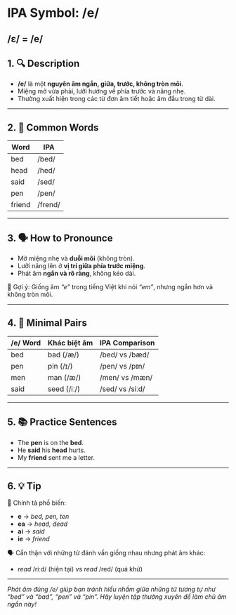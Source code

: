 # IPA Symbol: /e/
/ɛ/ = /e/
---

## 1. 🔍 Description

- **/e/** là một **nguyên âm ngắn, giữa, trước, không tròn môi**.
- Miệng mở vừa phải, lưỡi hướng về phía trước và nâng nhẹ.
- Thường xuất hiện trong các từ đơn âm tiết hoặc âm đầu trong từ dài.

---

## 2. 📝 Common Words

| Word     | IPA        |
|----------|------------|
| bed      | /bed/      |
| head     | /hed/      |
| said     | /sed/      |
| pen      | /pen/      |
| friend   | /frend/    |

---

## 3. 🗣️ How to Pronounce

- Mở miệng nhẹ và **duỗi môi** (không tròn).
- Lưỡi nâng lên ở **vị trí giữa phía trước miệng**.
- Phát âm **ngắn và rõ ràng**, không kéo dài.

🧠 Gợi ý: Giống âm *“e”* trong tiếng Việt khi nói *“em”*, nhưng ngắn hơn và không tròn môi.

---

## 4. 🎯 Minimal Pairs

| /e/ Word | Khác biệt âm | IPA Comparison     |
|----------|---------------|--------------------|
| bed      | bad (/æ/)     | /bed/ vs /bæd/     |
| pen      | pin (/ɪ/)     | /pen/ vs /pɪn/     |
| men      | man (/æ/)     | /men/ vs /mæn/     |
| said     | seed (/iː/)   | /sed/ vs /siːd/    |

---

## 5. 📚 Practice Sentences

- The **pen** is on the **bed**.
- He **said** his **head** hurts.
- My **friend** sent me a letter.

---

## 6. 💡 Tip

📌 Chính tả phổ biến:
- **e** → *bed, pen, ten*
- **ea** → *head, dead*
- **ai** → *said*
- **ie** → *friend*

🗣️ Cẩn thận với những từ đánh vần giống nhau nhưng phát âm khác:
- *read* /riːd/ (hiện tại) vs *read* /red/ (quá khứ)

---

*Phát âm đúng /e/ giúp bạn tránh hiểu nhầm giữa những từ tương tự như “bed” và “bad”, “pen” và “pin”. Hãy luyện tập thường xuyên để làm chủ âm ngắn này!*
